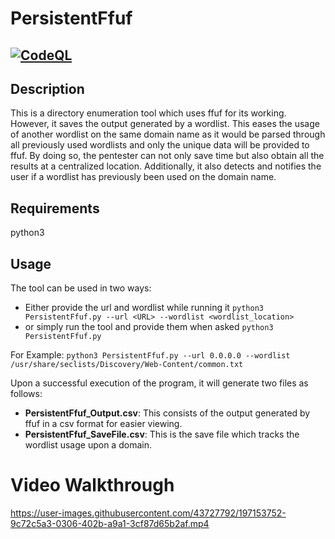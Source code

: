 # PersistentFfuf
[![CodeQL](https://github.com/architvats96/PersistentFfuf/actions/workflows/codeql.yml/badge.svg?branch=main)](https://github.com/architvats96/PersistentFfuf/actions/workflows/codeql.yml)
---
## Description
This is a directory enumeration tool which uses ffuf for its working. However, it saves the output generated by a wordlist. This eases the usage of another wordlist on the same domain name as it would be parsed through all previously used wordlists and only the unique data will be provided to ffuf. By doing so, the pentester can not only save time but also obtain all the results at a centralized location. Additionally, it also detects and notifies the user if a wordlist has previously been used on the domain name.

## Requirements
python3

## Usage
The tool can be used in two ways:
- Either provide the url and wordlist while running it
```python3 PersistentFfuf.py --url <URL> --wordlist <wordlist_location>```
- or simply run the tool and provide them when asked
```python3 PersistentFfuf.py```

For Example: 
```python3 PersistentFfuf.py --url 0.0.0.0 --wordlist /usr/share/seclists/Discovery/Web-Content/common.txt```

Upon a successful execution of the program, it will generate two files as follows:
- **PersistentFfuf_Output.csv**: This consists of the output generated by ffuf in a csv format for easier viewing.
- **PersistentFfuf_SaveFile.csv**: This is the save file which tracks the wordlist usage upon a domain.

# Video Walkthrough
https://user-images.githubusercontent.com/43727792/197153752-9c72c5a3-0306-402b-a9a1-3cf87d65b2af.mp4
